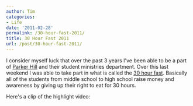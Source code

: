 ```yaml
---
author: Tim
categories:
- Life
date: '2011-02-28'
permalink: /30-hour-fast-2011/
title: 30 Hour Fast 2011
url: /post/30-hour-fast-2011/
---
```


I consider myself luck that over the past 3 years I've been able to be a part of [Parker Hill][1] and their student ministries department. Over this last weekend I was able to take part in what is called the [30 hour fast][2]. Basically all of the students from middle school to high school raise money and awareness by giving up their right to eat for 30 hours.

Here's a clip of the highlight video:

 [1]: http://www.parkerhill.org/
 [2]: http://www.parkerhill.org/youthportal/?page_id=13
 
